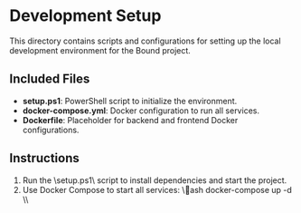 # Development Setup

This directory contains scripts and configurations for setting up the local development environment for the Bound project.

## Included Files
- **setup.ps1**: PowerShell script to initialize the environment.
- **docker-compose.yml**: Docker configuration to run all services.
- **Dockerfile**: Placeholder for backend and frontend Docker configurations.

## Instructions
1. Run the \setup.ps1\ script to install dependencies and start the project.
2. Use Docker Compose to start all services:
   \\\ash
   docker-compose up -d
   \\\

